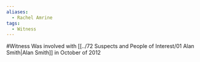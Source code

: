 ```yaml
---
aliases:
  - Rachel Amrine
tags:
  - Witness
---
```


#Witness 
Was involved with [[../72 Suspects and People of Interest/01 Alan Smith|Alan Smith]] in October of 2012

```smart-connections
```

